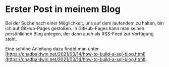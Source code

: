 # Erster Post in meinem Blog

Bei der Suche nach einer Möglichkeit, uns auf dem laufendem zu halten, bin ich auf GitHub-Pages gestoßen.
In GitHub-Pages kann man seinen persönlichen Blog anlegen, der dann auch als RSS-Feed zur Verfügung steht.

Eine schöne Anleitung dazu findet man unter [https://chadbaldwin.net/2021/03/14/how-to-build-a-sql-blog.html](https://chadbaldwin.net/2021/03/14/how-to-build-a-sql-blog.html).
